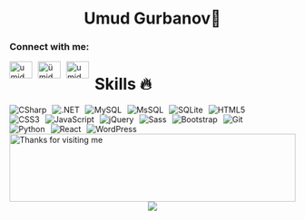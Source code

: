 <h1 align="center">Umud Gurbanov👋</h1>
<h3 align="left">Connect with me:</h3>
<p align="left">
  <a href="https://linkedin.com/in/umid gurbanov" target="blank">
    <img align="center" src="https://raw.githubusercontent.com/rahuldkjain/github-profile-readme-generator/master/src/images/icons/Social/linked-in-alt.svg" alt="umid gurbanov" height="30" width="40" style="float: left; margin-right: 10px;"/>
  </a>
  <a href="https://fb.com/ümid qurbanov" target="blank">
    <img align="center" src="https://raw.githubusercontent.com/rahuldkjain/github-profile-readme-generator/master/src/images/icons/Social/facebook.svg" alt="ümid qurbanov" height="30" width="40" style="float: left; margin-right: 10px;"/>
  </a>
  <a href="https://instagram.com/umid._100" target="blank">
    <img align="center" src="https://raw.githubusercontent.com/rahuldkjain/github-profile-readme-generator/master/src/images/icons/Social/instagram.svg" alt="umid._100" height="30" width="40" style="float: left; margin-right: 10px;"/>
  </a>
</p>

<h1>Skills 🔥</h1>
<div align="center">
  <img src="https://img.shields.io/badge/C%23-239120?style=for-the-badge&logo=c-sharp&logoColor=white" title="CSharp" alt="CSharp" style="float: left; margin-right: 10px;"/>&nbsp;
  <img src="https://img.shields.io/badge/.NET-512BD4?style=for-the-badge&logo=dotnet&logoColor=white" title=".NET" alt=".NET" style="float: left; margin-right: 10px;"/>&nbsp;
  <img src="https://img.shields.io/badge/MySQL-005C84?style=for-the-badge&logo=mysql&logoColor=white" title="MySQL" alt="MySQL" style="float: left; margin-right: 10px;"/>&nbsp;
  <img src="https://img.shields.io/badge/Microsoft%20SQL%20Server-CC2927?style=for-the-badge&logo=microsoft%20sql%20server&logoColor=white" title="MsSQL" alt="MsSQL" style="float: left; margin-right: 10px;"/>&nbsp;
  <img src="https://img.shields.io/badge/SQLite-07405E?style=for-the-badge&logo=sqlite&logoColor=white" title="SQLite" alt="SQLite" style="float: left; margin-right: 10px;"/>&nbsp;
  <img src="https://img.shields.io/badge/HTML5-E34F26?style=for-the-badge&logo=html5&logoColor=white" title="HTML5" alt="HTML5" style="float: left; margin-right: 10px;"/>&nbsp;
  <img src="https://img.shields.io/badge/CSS3-1572B6?style=for-the-badge&logo=css3&logoColor=white" title="CSS3" alt="CSS3" style="float: left; margin-right: 10px;"/>&nbsp;
  <img src="https://img.shields.io/badge/JavaScript-323330?style=for-the-badge&logo=javascript&logoColor=F7DF1E" title="JavaScript" alt="JavaScript" style="float: left; margin-right: 10px;"/>&nbsp;
  <img src="https://img.shields.io/badge/jQuery-0769AD?style=for-the-badge&logo=jquery&logoColor=white" title="jQuery" alt="jQuery" style="float: left; margin-right: 10px;"/>&nbsp;
  <img src="https://img.shields.io/badge/Sass-CC6699?style=for-the-badge&logo=sass&logoColor=white" title="Sass" alt="Sass" style="float: left; margin-right: 10px;"/>&nbsp;
  <img src="https://img.shields.io/badge/Bootstrap-563D7C?style=for-the-badge&logo=bootstrap&logoColor=white" title="Bootstrap" alt="Bootstrap" style="float: left; margin-right: 10px;"/>&nbsp;
  <img src="https://img.shields.io/badge/GIT-E44C30?style=for-the-badge&logo=git&logoColor=white" title="Git" alt="Git" style="float: left; margin-right: 10px;"/>&nbsp;
  <img src="https://img.shields.io/badge/Python-3776AB?style=for-the-badge&logo=python&logoColor=white" title="Python" alt="Python" style="float: left; margin-right: 10px;"/>&nbsp;
  <img src="https://img.shields.io/badge/React-61DAFB?style=for-the-badge&logo=react&logoColor=white" title="React" alt="React" style="float: left; margin-right: 10px;"/>&nbsp;
  <img src="https://img.shields.io/badge/WordPress-21759B?style=for-the-badge&logo=wordpress&logoColor=white" title="WordPress" alt="WordPress" style="float: left; margin-right: 10px;"/>
</div>

<img height="120" alt="Thanks for visiting me" width="100%" src="https://raw.githubusercontent.com/BrunnerLivio/brunnerlivio/master/images/marquee.svg" />

<div align="center">
  <img src="https://profile-counter.glitch.me/{adilababayeva13}/count.svg"/>
</div>
